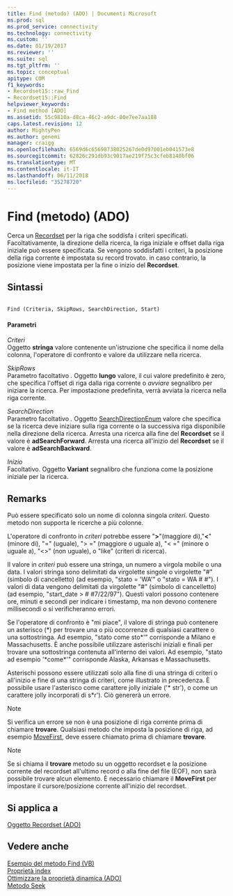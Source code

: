 ```yaml
---
title: Find (metodo) (ADO) | Documenti Microsoft
ms.prod: sql
ms.prod_service: connectivity
ms.technology: connectivity
ms.custom: ''
ms.date: 01/19/2017
ms.reviewer: ''
ms.suite: sql
ms.tgt_pltfrm: ''
ms.topic: conceptual
apitype: COM
f1_keywords:
- Recordset15::raw_Find
- Recordset15::Find
helpviewer_keywords:
- Find method [ADO]
ms.assetid: 55c9810a-d8ca-46c2-a9dc-80e7ee7aa188
caps.latest.revision: 12
author: MightyPen
ms.author: genemi
manager: craigg
ms.openlocfilehash: 6569d6c65698738025267de0d97001eb041573e8
ms.sourcegitcommit: 62826c291db93c9017ae219f75c3cfeb8140bf06
ms.translationtype: MT
ms.contentlocale: it-IT
ms.lasthandoff: 06/11/2018
ms.locfileid: "35278720"
---
```

# <a name="find-method-ado"></a>Find (metodo) (ADO)
Cerca un [Recordset](../../../ado/reference/ado-api/recordset-object-ado.md) per la riga che soddisfa i criteri specificati. Facoltativamente, la direzione della ricerca, la riga iniziale e offset dalla riga iniziale può essere specificata. Se vengono soddisfatti i criteri, la posizione della riga corrente è impostata su record trovato. in caso contrario, la posizione viene impostata per la fine o inizio del **Recordset**.  
  
## <a name="syntax"></a>Sintassi  
  
```  
  
Find (Criteria, SkipRows, SearchDirection, Start)  
```  
  
#### <a name="parameters"></a>Parametri  
 *Criteri*  
 Oggetto **stringa** valore contenente un'istruzione che specifica il nome della colonna, l'operatore di confronto e valore da utilizzare nella ricerca.  
  
 *SkipRows*  
 Parametro facoltativo *.* Oggetto **lungo** valore, il cui valore predefinito è zero, che specifica l'offset di riga dalla riga corrente o *avviare* segnalibro per iniziare la ricerca. Per impostazione predefinita, verrà avviata la ricerca nella riga corrente.  
  
 *SearchDirection*  
 Parametro facoltativo *.* Oggetto [SearchDirectionEnum](../../../ado/reference/ado-api/searchdirectionenum.md) valore che specifica se la ricerca deve iniziare sulla riga corrente o la successiva riga disponibile nella direzione della ricerca. Arresta una ricerca alla fine del **Recordset** se il valore è **adSearchForward**. Arresta una ricerca all'inizio del **Recordset** se il valore è **adSearchBackward**.  
  
 *Inizio*  
 Facoltativo. Oggetto **Variant** segnalibro che funziona come la posizione iniziale per la ricerca.  
  
## <a name="remarks"></a>Remarks  
 Può essere specificato solo un nome di colonna singola *criteri*. Questo metodo non supporta le ricerche a più colonne.  
  
 L'operatore di confronto in *criteri* potrebbe essere "**>**"(maggiore di),"**\<**" (minore di), "=" (uguale), "> =" (maggiore o uguale a), "< =" (minore o uguale a), "<>" (non uguale), o "like" (criteri di ricerca).  
  
 Il valore in *criteri* può essere una stringa, un numero a virgola mobile o una data. I valori stringa sono delimitati da virgolette singole o virgolette "#" (simbolo di cancelletto) (ad esempio, "stato = 'WA'" o "stato = WA # #"). I valori di data vengono delimitati da virgolette "#" (simbolo di cancelletto) (ad esempio, "start_date > # #7/22/97"). Questi valori possono contenere ore, minuti e secondi per indicare i timestamp, ma non devono contenere millisecondi o si verificheranno errori.  
  
 Se l'operatore di confronto è "mi piace", il valore di stringa può contenere un asterisco (*) per trovare una o più occorrenze di qualsiasi carattere o una sottostringa. Ad esempio, "stato come sto\*'" corrisponde a Milano e Massachusetts. È anche possibile utilizzare asterischi iniziali e finali per trovare una sottostringa contenuta all'interno dei valori. Ad esempio, "stato ad esempio '\*come\*'" corrisponde Alaska, Arkansas e Massachusetts.  
  
 Asterischi possono essere utilizzati solo alla fine di una stringa di criteri o all'inizio e fine di una stringa di criteri, come illustrato in precedenza. È possibile usare l'asterisco come carattere jolly iniziale ('* str'), o come un carattere jolly incorporati di s\*r'). Ciò genererà un errore.  
  
> [!NOTE]
>  Si verifica un errore se non è una posizione di riga corrente prima di chiamare **trovare**. Qualsiasi metodo che imposta la posizione di riga, ad esempio [MoveFirst](../../../ado/reference/ado-api/movefirst-movelast-movenext-and-moveprevious-methods-ado.md), deve essere chiamato prima di chiamare **trovare**.  
  
> [!NOTE]
>  Se si chiama il **trovare** metodo su un oggetto recordset e la posizione corrente del recordset all'ultimo record o alla fine del file (EOF), non sarà possibile trovare alcun elemento. È necessario chiamare il **MoveFirst** per impostare il cursore/posizione corrente all'inizio del recordset.  
  
## <a name="applies-to"></a>Si applica a  
 [Oggetto Recordset (ADO)](../../../ado/reference/ado-api/recordset-object-ado.md)  
  
## <a name="see-also"></a>Vedere anche  
 [Esempio del metodo Find (VB)](../../../ado/reference/ado-api/find-method-example-vb.md)   
 [Proprietà index](../../../ado/reference/ado-api/index-property.md)   
 [Ottimizzare la proprietà dinamica (ADO)](../../../ado/reference/ado-api/optimize-property-dynamic-ado.md)   
 [Metodo Seek](../../../ado/reference/ado-api/seek-method.md)
